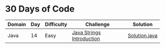# 30 Days of Code

| Domain    | Day | Difficulty |Challenge | Solution |
| --------- | --- | ---------- | -------- | -------- |
| Java      | 14  | Easy       | [Java Strings Introduction](https://www.hackerrank.com/challenges/java-strings-introduction)  | [Solution.java](src/strings/introduction/Solution.java) |